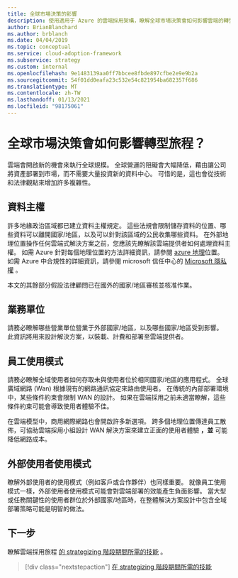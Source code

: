 ```yaml
---
title: 全球市場決策的影響
description: 使用適用于 Azure 的雲端採用架構，瞭解全球市場決策會如何影響雲端的轉型旅程。
author: BrianBlanchard
ms.author: brblanch
ms.date: 04/04/2019
ms.topic: conceptual
ms.service: cloud-adoption-framework
ms.subservice: strategy
ms.custom: internal
ms.openlocfilehash: 9e1483139aa0ff7bbcee8fbde897cfbe2e9e9b2a
ms.sourcegitcommit: 54f01dd0eafa23c532e54c821954ba682357f686
ms.translationtype: MT
ms.contentlocale: zh-TW
ms.lasthandoff: 01/13/2021
ms.locfileid: "98175061"
---
```

# <a name="how-will-global-market-decisions-affect-the-transformation-journey"></a>全球市場決策會如何影響轉型旅程？

雲端會開啟新的機會來執行全球規模。 全球營運的阻礙會大幅降低，藉由讓公司將資產部署到市場，而不需要大量投資新的資料中心。 可惜的是，這也會從技術和法律觀點來增加許多複雜性。

## <a name="data-sovereignty"></a>資料主權

許多地緣政治區域都已建立資料主權規定。 這些法規會限制儲存資料的位置、哪些資料可以離開國家/地區，以及可以針對該區域的公民收集哪些資料。 在外部地理位置操作任何雲端式解決方案之前，您應該先瞭解該雲端提供者如何處理資料主權。 如需 Azure 針對每個地理位置的方法詳細資訊，請參閱 [azure 地理](https://azure.microsoft.com/global-infrastructure/geographies)位置。 如需 Azure 中合規性的詳細資訊，請參閱 microsoft 信任中心的 [Microsoft 隱私權](https://www.microsoft.com/trust-center/privacy) 。

本文的其餘部分假設法律顧問已在國外的國家/地區審核並核准作業。

## <a name="business-units"></a>業務單位

請務必瞭解哪些營業單位營業于外部國家/地區，以及哪些國家/地區受到影響。 此資訊將用來設計解決方案，以裝載、計費和部署至雲端提供者。

## <a name="employee-usage-patterns"></a>員工使用模式

請務必瞭解全域使用者如何存取未與使用者位於相同國家/地區的應用程式。 全球廣域網路 (Wan) 根據現有的網路通訊協定來路由使用者。 在傳統的內部部署環境中，某些條件約束會限制 WAN 的設計。 如果在雲端採用之前未適當瞭解，這些條件約束可能會導致使用者體驗不佳。

在雲端模型中，商用網際網路也會開啟許多新選項。 跨多個地理位置傳達員工散佈，可協助雲端採用小組設計 WAN 解決方案來建立正面的使用者體驗 **，並** 可能降低網路成本。

## <a name="external-user-usage-patterns"></a>外部使用者使用模式

瞭解外部使用者的使用模式（例如客戶或合作夥伴）也同樣重要。 就像員工使用模式一樣，外部使用者使用模式可能會對雲端部署的效能產生負面影響。 當大型或任務關鍵性的使用者群位於外部國家/地區時，在整體解決方案設計中包含全域部署策略可能是明智的做法。

## <a name="next-steps"></a>下一步

瞭解雲端採用旅程 [的 strategizing 階段期間所需的技能](./suggested-skills.md) 。

> [!div class="nextstepaction"]
> [在 strategizing 階段期間所需的技能](./suggested-skills.md)
